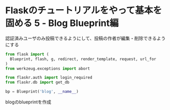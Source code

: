 # Flaskのチュートリアルをやって基本を固める 5 - Blog Blueprint編

認証済みユーザのみ投稿できるようにして、投稿の作者が編集・削除できるようにする

```py:blog.py
from flask import (
  Blueprint, flash, g, redirect, render_template, request, url_for
)
from werkzeug.exceptions import abort

from flaskr.auth import login_required
from flaskr.db import get_db

bp = Blueprint('blog', __name__)
```

blogのblueprintを作成

```py:__init__.py

```